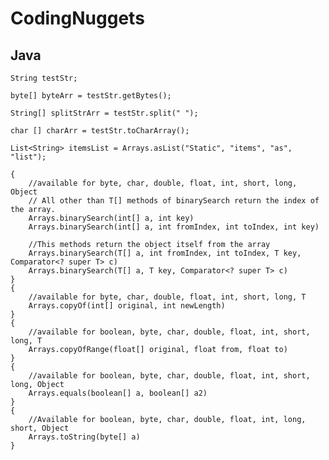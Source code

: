 
# CodingNuggets

## Java

    String testStr;

    byte[] byteArr = testStr.getBytes();

    String[] splitStrArr = testStr.split(" ");

    char [] charArr = testStr.toCharArray();

    List<String> itemsList = Arrays.asList("Static", "items", "as", "list");

	{
		//available for byte, char, double, float, int, short, long, Object
		// All other than T[] methods of binarySearch return the index of the array.
		Arrays.binarySearch(int[] a, int key)		
		Arrays.binarySearch(int[] a, int fromIndex, int toIndex, int key)
		
		//This methods return the object itself from the array
		Arrays.binarySearch(T[] a, int fromIndex, int toIndex, T key, Comparator<? super T> c)
		Arrays.binarySearch(T[] a, T key, Comparator<? super T> c)
	}
	{
		//available for byte, char, double, float, int, short, long, T
		Arrays.copyOf(int[] original, int newLength)
	}
	{
		//available for boolean, byte, char, double, float, int, short, long, T
		Arrays.copyOfRange(float[] original, float from, float to)
	}
	{
		//available for boolean, byte, char, double, float, int, short, long, Object
		Arrays.equals(boolean[] a, boolean[] a2)
	}
    {
		//Available for boolean, byte, char, double, float, int, long, short, Object
		Arrays.toString(byte[] a)
	}

